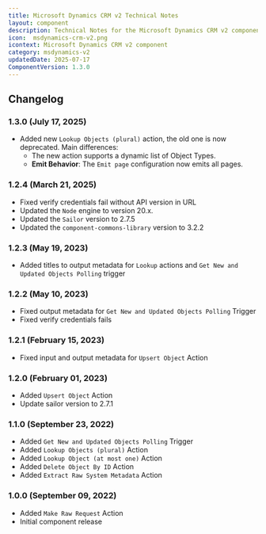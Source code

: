 ```yaml
---
title: Microsoft Dynamics CRM v2 Technical Notes
layout: component
description: Technical Notes for the Microsoft Dynamics CRM v2 component
icon:  msdynamics-crm-v2.png
icontext: Microsoft Dynamics CRM v2 component
category: msdynamics-v2
updatedDate: 2025-07-17
ComponentVersion: 1.3.0
---
```


## Changelog

### 1.3.0 (July 17, 2025)

* Added new `Lookup Objects (plural)` action, the old one is now deprecated. Main differences:
  * The new action supports a dynamic list of Object Types.
  * **Emit Behavior**: The `Emit page` configuration now emits all pages.

### 1.2.4 (March 21, 2025)

* Fixed verify credentials fail without API version in URL
* Updated the `Node` engine to version 20.x.
* Updated the `Sailor` version to 2.7.5
* Updated the `component-commons-library` version to 3.2.2

### 1.2.3 (May 19, 2023)

* Added titles to output metadata for `Lookup` actions and `Get New and Updated Objects Polling` trigger

### 1.2.2 (May 10, 2023)

* Fixed output metadata for `Get New and Updated Objects Polling` Trigger
* Fixed verify credentials fails

### 1.2.1 (February 15, 2023)

* Fixed input and output metadata for `Upsert Object` Action

### 1.2.0 (February 01, 2023)

* Added `Upsert Object` Action
* Update sailor version to 2.7.1

### 1.1.0 (September 23, 2022)

* Added `Get New and Updated Objects Polling` Trigger
* Added `Lookup Objects (plural)` Action
* Added `Lookup Object (at most one)` Action
* Added `Delete Object By ID` Action
* Added `Extract Raw System Metadata` Action

### 1.0.0 (September 09, 2022)

* Added `Make Raw Request` Action
* Initial component release
